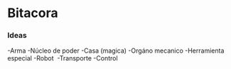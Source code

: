 # Bitacora

### Ideas
-Arma 
-Núcleo de poder 
-Casa (magica)
-Orgáno mecanico
-Herramienta especial 
-Robot 
-Transporte
-Control
